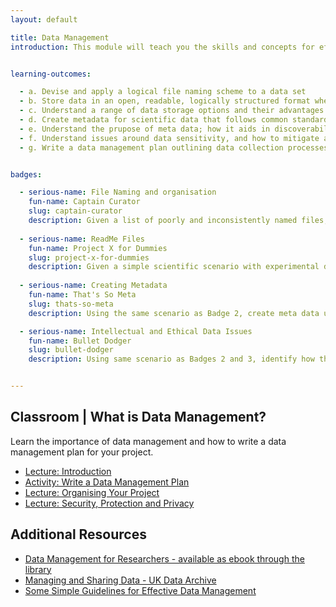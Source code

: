 ```yaml
---
layout: default

title: Data Management
introduction: This module will teach you the skills and concepts for effective Data Management. Simply put, Data Management is about taking care of your data so that your work isn't hindered by data issues. Your data is effectively organised and stored so you can access and understand it with ease. Effective data management goes hand in hand with effective data sharing, if you organise data well for your own use, collaborators and other users of the data will also benefit.


learning-outcomes:

  - a. Devise and apply a logical file naming scheme to a data set
  - b. Store data in an open, readable, logically structured format when possible
  - c. Understand a range of data storage options and their advantages and disadvantages
  - d. Create metadata for scientific data that follows common standards
  - e. Understand the prupose of meta data; how it aids in discoverability and describing data
  - f. Understand issues around data sensitivity, and how to mitigate and manage these issues 
  - g. Write a data management plan outlining data collection processes and naming conventions 


badges:

  - serious-name: File Naming and organisation
    fun-name: Captain Curator
    slug: captain-curator
    description: Given a list of poorly and inconsistently named files, come up with a improved naming convention. Create a folder structure for the files and move them into it.  
  
  - serious-name: ReadMe Files
    fun-name: Project X for Dummies
    slug: project-x-for-dummies
    description: Given a simple scientific scenario with experimental data, create a README.txt file.
  
  - serious-name: Creating Metadata
    fun-name: That's So Meta
    slug: thats-so-meta
    description: Using the same scenario as Badge 2, create meta data using [STANDARD X]

  - serious-name: Intellectual and Ethical Data Issues
    fun-name: Bullet Dodger
    slug: bullet-dodger
    description: Using same scenario as Badges 2 and 3, identify how the raw data might need to be collected (anonymization), stored for a length of time/destroyed after study as well as limitations around sharing for IP reasons.  


---
```




## Classroom | What is Data Management?

Learn the importance of data management and how to write a data management plan for your project.

- [Lecture: Introduction](slideshows/introduction)
- [Activity: Write a Data Management Plan](https://wiki.auckland.ac.nz/download/attachments/108857820/UOA_R_DMP_template_Jun2016_draftCMv3-5.docx?version=1&modificationDate=1467603337000&api=v2)
- [Lecture: Organising Your Project](slideshows/organising-your-project)
- [Lecture: Security, Protection and Privacy](slideshows/security-protection-privacy)







<!--
## Independent | Project Data Analysis

This Hacky Hour should be used to start managing your project data using the principles taught in this module. Think about how to name and organise your files. Start creating a data management plan, so that your data can live beyond the time frame of your project.   

**Resources**

- [Data Management Plan Worksheet (TODO: Anthony)](#)
{:.resources}

-->




## Additional Resources

- [Data Management for Researchers - available as ebook through the library](http://www.library.auckland.ac.nz/?FROM_REF=bn-bc)
- [Managing and Sharing Data - UK Data Archive](http://www.data-archive.ac.uk/media/2894/managingsharing.pdf)
- [Some Simple Guidelines for Effective Data Management](http://onlinelibrary.wiley.com/doi/10.1890/0012-9623-90.2.205/full)






